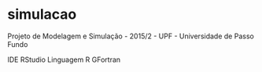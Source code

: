 # simulacao
Projeto de Modelagem e Simulação - 2015/2 - UPF - Universidade de Passo Fundo

IDE RStudio
Linguagem R
GFortran
